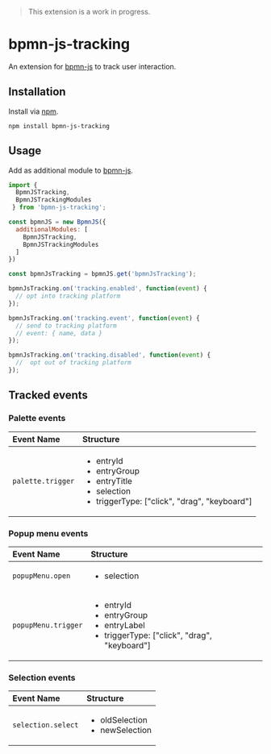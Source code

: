 > This extension is a work in progress.

# bpmn-js-tracking

An extension for [bpmn-js](https://github.com/bpmn-io/bpmn-js) to track user interaction.


## Installation

Install via [npm](http://npmjs.com/).

```
npm install bpmn-js-tracking
```


## Usage

Add as additional module to [bpmn-js](https://github.com/bpmn-io/bpmn-js).

```javascript
import {
  BpmnJSTracking,
  BpmnJSTrackingModules
 } from 'bpmn-js-tracking';

const bpmnJS = new BpmnJS({
  additionalModules: [
    BpmnJSTracking,
    BpmnJSTrackingModules
  ]
})

const bpmnJsTracking = bpmnJS.get('bpmnJsTracking');

bpmnJsTracking.on('tracking.enabled', function(event) {
  // opt into tracking platform
});

bpmnJsTracking.on('tracking.event', function(event) {
  // send to tracking platform
  // event: { name, data }
});

bpmnJsTracking.on('tracking.disabled', function(event) {
  //  opt out of tracking platform
});
```

## Tracked events

### Palette events

| Event Name | Structure |
| :--- | :--- |
| `palette.trigger`| <ul><li>entryId</li><li>entryGroup</li><li>entryTitle</li><li>selection</li><li>triggerType: ["click", "drag", "keyboard"]</li></ul>|
### Popup menu events

| Event Name | Structure |
| :--- | :--- |
| `popupMenu.open`| <ul><li>selection</li></ul>|
| `popupMenu.trigger`| <ul><li>entryId</li><li>entryGroup</li><li>entryLabel</li><li>triggerType: ["click", "drag", "keyboard"]</li></ul>|

### Selection events

| Event Name | Structure |
| :--- | :--- |
| `selection.select`| <ul><li>oldSelection</li><li>newSelection</li></ul>|